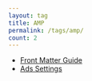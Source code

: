```yaml
---
layout: tag
title: AMP
permalink: /tags/amp/
count: 2
---
```


- [Front Matter Guide](https://chriskyfung.github.io/amp-affiliately-jekyll-theme/front-matter-guide/)
- [Ads Settings](https://chriskyfung.github.io/amp-affiliately-jekyll-theme/ads-settings/)
